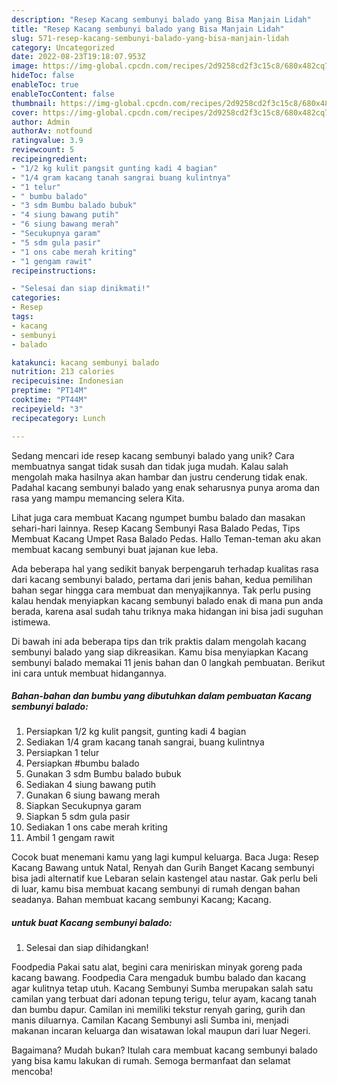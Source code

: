 ```yaml
---
description: "Resep Kacang sembunyi balado yang Bisa Manjain Lidah"
title: "Resep Kacang sembunyi balado yang Bisa Manjain Lidah"
slug: 571-resep-kacang-sembunyi-balado-yang-bisa-manjain-lidah
category: Uncategorized
date: 2022-08-23T19:18:07.953Z
image: https://img-global.cpcdn.com/recipes/2d9258cd2f3c15c8/680x482cq70/kacang-sembunyi-balado-foto-resep-utama.jpg
hideToc: false
enableToc: true
enableTocContent: false
thumbnail: https://img-global.cpcdn.com/recipes/2d9258cd2f3c15c8/680x482cq70/kacang-sembunyi-balado-foto-resep-utama.jpg
cover: https://img-global.cpcdn.com/recipes/2d9258cd2f3c15c8/680x482cq70/kacang-sembunyi-balado-foto-resep-utama.jpg
author: Admin
authorAv: notfound
ratingvalue: 3.9
reviewcount: 5
recipeingredient:
- "1/2 kg kulit pangsit gunting kadi 4 bagian"
- "1/4 gram kacang tanah sangrai buang kulintnya"
- "1 telur"
- " bumbu balado"
- "3 sdm Bumbu balado bubuk"
- "4 siung bawang putih"
- "6 siung bawang merah"
- "Secukupnya garam"
- "5 sdm gula pasir"
- "1 ons cabe merah kriting"
- "1 gengam rawit"
recipeinstructions:

- "Selesai dan siap dinikmati!"
categories:
- Resep
tags:
- kacang
- sembunyi
- balado

katakunci: kacang sembunyi balado 
nutrition: 213 calories
recipecuisine: Indonesian
preptime: "PT14M"
cooktime: "PT44M"
recipeyield: "3"
recipecategory: Lunch

---
```





Sedang mencari ide resep kacang sembunyi balado yang unik? Cara membuatnya sangat tidak susah dan tidak juga mudah. Kalau salah mengolah maka hasilnya akan hambar dan justru cenderung tidak enak. Padahal kacang sembunyi balado yang enak seharusnya punya aroma dan rasa yang mampu memancing selera Kita.





Lihat juga cara membuat Kacang ngumpet bumbu balado dan masakan sehari-hari lainnya. Resep Kacang Sembunyi Rasa Balado Pedas, Tips Membuat Kacang Umpet Rasa Balado Pedas. Hallo Teman-teman aku akan membuat kacang sembunyi buat jajanan kue leba.

Ada beberapa hal yang sedikit banyak berpengaruh terhadap kualitas rasa dari kacang sembunyi balado, pertama dari jenis bahan, kedua pemilihan bahan segar hingga cara membuat dan menyajikannya. Tak perlu pusing kalau hendak menyiapkan kacang sembunyi balado enak di mana pun anda berada, karena asal sudah tahu triknya maka hidangan ini bisa jadi suguhan istimewa.






Di bawah ini ada beberapa tips dan trik praktis dalam mengolah kacang sembunyi balado yang siap dikreasikan. Kamu bisa menyiapkan Kacang sembunyi balado memakai 11 jenis bahan dan 0 langkah pembuatan. Berikut ini cara untuk membuat hidangannya.

<!--inarticleads1-->

##### Bahan-bahan dan bumbu yang dibutuhkan dalam pembuatan Kacang sembunyi balado:

1. Persiapkan 1/2 kg kulit pangsit, gunting kadi 4 bagian
1. Sediakan 1/4 gram kacang tanah sangrai, buang kulintnya
1. Persiapkan 1 telur
1. Persiapkan  #bumbu balado
1. Gunakan 3 sdm Bumbu balado bubuk
1. Sediakan 4 siung bawang putih
1. Gunakan 6 siung bawang merah
1. Siapkan Secukupnya garam
1. Siapkan 5 sdm gula pasir
1. Sediakan 1 ons cabe merah kriting
1. Ambil 1 gengam rawit


Cocok buat menemani kamu yang lagi kumpul keluarga. Baca Juga: Resep Kacang Bawang untuk Natal, Renyah dan Gurih Banget Kacang sembunyi bisa jadi alternatif kue Lebaran selain kastengel atau nastar. Gak perlu beli di luar, kamu bisa membuat kacang sembunyi di rumah dengan bahan seadanya. Bahan membuat kacang sembunyi Kacang; Kacang. 

<!--inarticleads2-->

#####  untuk buat Kacang sembunyi balado:


1. Selesai dan siap dihidangkan!

Foodpedia Pakai satu alat, begini cara meniriskan minyak goreng pada kacang bawang. Foodpedia Cara mengaduk bumbu balado dan kacang agar kulitnya tetap utuh. Kacang Sembunyi Sumba merupakan salah satu camilan yang terbuat dari adonan tepung terigu, telur ayam, kacang tanah dan bumbu dapur. Camilan ini memiliki tekstur renyah garing, gurih dan manis diluarnya. Camilan Kacang Sembunyi asli Sumba ini, menjadi makanan incaran keluarga dan wisatawan lokal maupun dari luar Negeri. 

Bagaimana? Mudah bukan? Itulah cara membuat kacang sembunyi balado yang bisa kamu lakukan di rumah. Semoga bermanfaat dan selamat mencoba!
